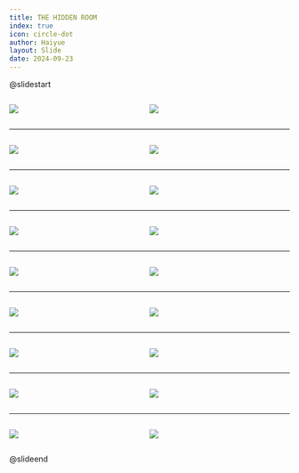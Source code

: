 ```yaml
---
title: THE HIDDEN ROOM
index: true
icon: circle-dot
author: Haiyue
layout: Slide
date: 2024-09-23
---
```

 
@slidestart

<div style="display:flex">
<div style="flex:1">

![](/reading/english/Level-S/THE%20HIDDEN%20ROOM/001.webp)
</div>
<div style="flex:1">

![](/reading/english/Level-S/THE%20HIDDEN%20ROOM/002.webp)
</div>
</div>

---

<div style="display:flex">
<div style="flex:1">

![](/reading/english/Level-S/THE%20HIDDEN%20ROOM/003.webp)
</div>
<div style="flex:1">

![](/reading/english/Level-S/THE%20HIDDEN%20ROOM/004.webp)
</div>
</div>

---

<div style="display:flex">
<div style="flex:1">

![](/reading/english/Level-S/THE%20HIDDEN%20ROOM/005.webp)
</div>
<div style="flex:1">

![](/reading/english/Level-S/THE%20HIDDEN%20ROOM/006.webp)
</div>
</div>

---

<div style="display:flex">
<div style="flex:1">

![](/reading/english/Level-S/THE%20HIDDEN%20ROOM/007.webp)
</div>
<div style="flex:1">

![](/reading/english/Level-S/THE%20HIDDEN%20ROOM/008.webp)
</div>
</div>

---

<div style="display:flex">
<div style="flex:1">

![](/reading/english/Level-S/THE%20HIDDEN%20ROOM/009.webp)
</div>
<div style="flex:1">

![](/reading/english/Level-S/THE%20HIDDEN%20ROOM/010.webp)
</div>
</div>

---

<div style="display:flex">
<div style="flex:1">

![](/reading/english/Level-S/THE%20HIDDEN%20ROOM/011.webp)
</div>
<div style="flex:1">

![](/reading/english/Level-S/THE%20HIDDEN%20ROOM/012.webp)
</div>
</div>

---

<div style="display:flex">
<div style="flex:1">

![](/reading/english/Level-S/THE%20HIDDEN%20ROOM/013.webp)
</div>
<div style="flex:1">

![](/reading/english/Level-S/THE%20HIDDEN%20ROOM/014.webp)
</div>
</div>

---

<div style="display:flex">
<div style="flex:1">

![](/reading/english/Level-S/THE%20HIDDEN%20ROOM/015.webp)
</div>
<div style="flex:1">

![](/reading/english/Level-S/THE%20HIDDEN%20ROOM/016.webp)
</div>
</div>

---

<div style="display:flex">
<div style="flex:1">

![](/reading/english/Level-S/THE%20HIDDEN%20ROOM/017.webp)
</div>
<div style="flex:1">

![](/reading/english/Level-S/THE%20HIDDEN%20ROOM/018.webp)
</div>
</div>

@slideend